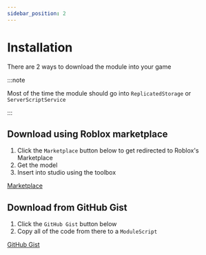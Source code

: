 ```yaml
---
sidebar_position: 2
---
```


# Installation

There are 2 ways to download the module into your game

:::note

Most of the time the module should go into `ReplicatedStorage` or `ServerScriptService`

:::

## Download using Roblox marketplace

1. Click the `Marketplace` button below to get redirected to Roblox's Marketplace
2. Get the model
3. Insert into studio using the toolbox

<a class="button button--primary" href="https://create.roblox.com/marketplace/asset/7482594999/GIF-Player" target="_blank">Marketplace</a>

## Download from GitHub Gist

1. Click the `GitHub Gist` button below
2. Copy all of the code from there to a `ModuleScript`

<a class="button button--primary" href="https://gist.github.com/Gabys2005/8e5f4c0626061fd2d8b60065749ee05d" target="_blank">GitHub Gist</a>
